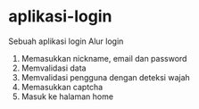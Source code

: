 # aplikasi-login
Sebuah aplikasi login
Alur login
1. Memasukkan nickname, email dan password
2. Memvalidasi data
3. Memvalidasi pengguna dengan deteksi wajah
4. Memasukkan captcha
5. Masuk ke halaman home
